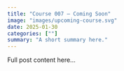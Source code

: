 ```yaml
---
title: "Course 007 — Coming Soon"
image: "images/upcoming-course.svg"
date: 2025-01-30
categories: [""]
summary: "A short summary here."
---
```


Full post content here...
